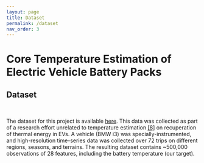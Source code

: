 ```yaml
---
layout: page
title: Dataset
permalink: /dataset
nav_order: 3
---
```


# Core Temperature Estimation of Electric Vehicle Battery Packs

## Dataset
<br/>

The dataset for this project is available [here](https://ieee-dataport.org/open-access/battery-and-heating-data-real-driving-cycles). This data was collected as part of a research effort unrelated to temperature estimation [\[8\]](references) on recuperation of thermal energy in EVs. A vehicle (BMW i3) was specially-instrumented, and high-resolution time-series data was collected over 72 trips on different regions, seasons, and terrains. The resulting dataset contains ~500,000 observations of 28 features, including the battery temperature (our target).
